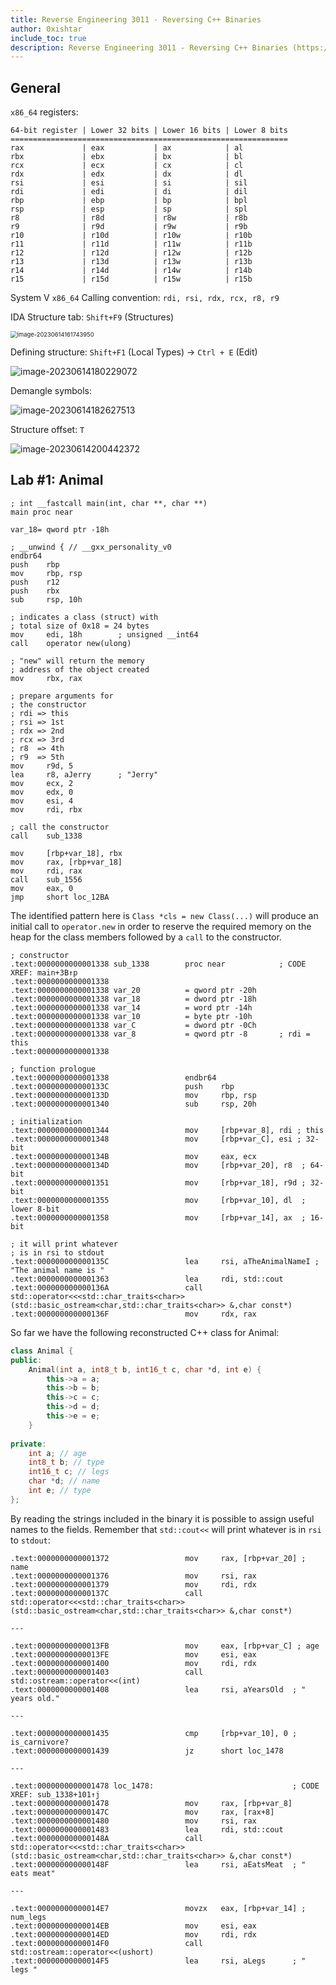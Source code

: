 ```yaml
---
title: Reverse Engineering 3011 - Reversing C++ Binaries
author: 0xishtar
include_toc: true
description: Reverse Engineering 3011 - Reversing C++ Binaries (https://p.ost2.fyi/)
---
```


## General



`x86_64` registers:

```
64-bit register | Lower 32 bits | Lower 16 bits | Lower 8 bits
==============================================================
rax             | eax           | ax            | al
rbx             | ebx           | bx            | bl
rcx             | ecx           | cx            | cl
rdx             | edx           | dx            | dl
rsi             | esi           | si            | sil
rdi             | edi           | di            | dil
rbp             | ebp           | bp            | bpl
rsp             | esp           | sp            | spl
r8              | r8d           | r8w           | r8b
r9              | r9d           | r9w           | r9b
r10             | r10d          | r10w          | r10b
r11             | r11d          | r11w          | r11b
r12             | r12d          | r12w          | r12b
r13             | r13d          | r13w          | r13b
r14             | r14d          | r14w          | r14b
r15             | r15d          | r15w          | r15b
```



System V `x86_64` Calling convention: `rdi, rsi, rdx, rcx, r8, r9`



IDA Structure tab: `Shift+F9` (Structures)

<img src="./assets/image-20230614161743950.png" alt="image-20230614161743950" style="zoom:67%;" />



Defining structure: `Shift+F1` (Local Types) -> `Ctrl + E` (Edit)

![image-20230614180229072](./assets/image-20230614180229072.png)

Demangle symbols:

![image-20230614182627513](./assets/image-20230614182627513.png)



Structure offset: `T`

![image-20230614200442372](./assets/image-20230614200442372.png)

## Lab #1: Animal



```assembly
; int __fastcall main(int, char **, char **)
main proc near

var_18= qword ptr -18h

; __unwind { // __gxx_personality_v0
endbr64
push    rbp
mov     rbp, rsp
push    r12
push    rbx
sub     rsp, 10h

; indicates a class (struct) with
; total size of 0x18 = 24 bytes
mov     edi, 18h        ; unsigned __int64
call    operator new(ulong)

; "new" will return the memory
; address of the object created
mov     rbx, rax

; prepare arguments for
; the constructor
; rdi => this
; rsi => 1st
; rdx => 2nd
; rcx => 3rd
; r8  => 4th
; r9  => 5th
mov     r9d, 5
lea     r8, aJerry      ; "Jerry"
mov     ecx, 2
mov     edx, 0
mov     esi, 4
mov     rdi, rbx

; call the constructor
call    sub_1338

mov     [rbp+var_18], rbx
mov     rax, [rbp+var_18]
mov     rdi, rax
call    sub_1556
mov     eax, 0
jmp     short loc_12BA
```



The identified pattern here is `Class *cls = new Class(...)` will produce an initial call to `operator.new` in order to reserve the required memory on the heap for the class members followed by a `call` to the constructor.



```assembly
; constructor
.text:0000000000001338 sub_1338        proc near            ; CODE XREF: main+3B↑p
.text:0000000000001338
.text:0000000000001338 var_20          = qword ptr -20h	
.text:0000000000001338 var_18          = dword ptr -18h	
.text:0000000000001338 var_14          = word ptr -14h
.text:0000000000001338 var_10          = byte ptr -10h
.text:0000000000001338 var_C           = dword ptr -0Ch
.text:0000000000001338 var_8           = qword ptr -8   	; rdi = this
.text:0000000000001338

; function prologue
.text:0000000000001338                 endbr64
.text:000000000000133C                 push    rbp
.text:000000000000133D                 mov     rbp, rsp
.text:0000000000001340                 sub     rsp, 20h

; initialization
.text:0000000000001344                 mov     [rbp+var_8], rdi ; this
.text:0000000000001348                 mov     [rbp+var_C], esi ; 32-bit
.text:000000000000134B                 mov     eax, ecx
.text:000000000000134D                 mov     [rbp+var_20], r8  ; 64-bit
.text:0000000000001351                 mov     [rbp+var_18], r9d ; 32-bit
.text:0000000000001355                 mov     [rbp+var_10], dl  ; lower 8-bit
.text:0000000000001358                 mov     [rbp+var_14], ax  ; 16-bit

; it will print whatever
; is in rsi to stdout
.text:000000000000135C                 lea     rsi, aTheAnimalNameI ; "The animal name is "
.text:0000000000001363                 lea     rdi, std::cout
.text:000000000000136A                 call    std::operator<<<std::char_traits<char>>(std::basic_ostream<char,std::char_traits<char>> &,char const*)
.text:000000000000136F                 mov     rdx, rax
```

So far we have the following reconstructed C++ class for Animal:

```c++
class Animal {
public:
    Animal(int a, int8_t b, int16_t c, char *d, int e) {
        this->a = a;
        this->b = b; 
        this->c = c;
        this->d = d;
        this->e = e;
    }
    
private:
    int a; // age
    int8_t b; // type
    int16_t c; // legs
    char *d; // name
    int e; // type
};
```

By reading the strings included in the binary it is possible to assign useful names to the fields. Remember that `std::cout<<` will print whatever is in `rsi` to `stdout`:

```assembly
.text:0000000000001372                 mov     rax, [rbp+var_20] ; name
.text:0000000000001376                 mov     rsi, rax
.text:0000000000001379                 mov     rdi, rdx
.text:000000000000137C                 call    std::operator<<<std::char_traits<char>>(std::basic_ostream<char,std::char_traits<char>> &,char const*)

---

.text:00000000000013FB                 mov     eax, [rbp+var_C] ; age
.text:00000000000013FE                 mov     esi, eax
.text:0000000000001400                 mov     rdi, rdx
.text:0000000000001403                 call    std::ostream::operator<<(int)
.text:0000000000001408                 lea     rsi, aYearsOld  ; " years old."

---

.text:0000000000001435                 cmp     [rbp+var_10], 0 ; is_carnivore?
.text:0000000000001439                 jz      short loc_1478

---

.text:0000000000001478 loc_1478:                               ; CODE XREF: sub_1338+101↑j
.text:0000000000001478                 mov     rax, [rbp+var_8]
.text:000000000000147C                 mov     rax, [rax+8]
.text:0000000000001480                 mov     rsi, rax
.text:0000000000001483                 lea     rdi, std::cout
.text:000000000000148A                 call    std::operator<<<std::char_traits<char>>(std::basic_ostream<char,std::char_traits<char>> &,char const*)
.text:000000000000148F                 lea     rsi, aEatsMeat  ; " eats meat"

---

.text:00000000000014E7                 movzx   eax, [rbp+var_14] ; num_legs
.text:00000000000014EB                 mov     esi, eax
.text:00000000000014ED                 mov     rdi, rdx
.text:00000000000014F0                 call    std::ostream::operator<<(ushort)
.text:00000000000014F5                 lea     rsi, aLegs      ; " legs "
```



